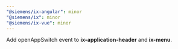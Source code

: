 ```yaml
---
"@siemens/ix-angular": minor
"@siemens/ix": minor
"@siemens/ix-vue": minor
---
```


Add openAppSwitch event to **ix-application-header** and **ix-menu**.
